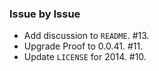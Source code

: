 ### Issue by Issue

 * Add discussion to `README`. #13.
 * Upgrade Proof to 0.0.41. #11.
 * Update `LICENSE` for 2014. #10.
